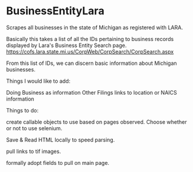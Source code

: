 # BusinessEntityLara
Scrapes all businesses in the state of Michigan as registered with LARA. 

Basically this takes a list of all the IDs pertaining to business records displayed by Lara's Business Entity Search page. https://cofs.lara.state.mi.us/CorpWeb/CorpSearch/CorpSearch.aspx

From this list of IDs, we can discern basic information about Michigan businesses. 

Things I would like to add:

Doing Business as information
Other Filings
links to location or NAICS information

Things to do:

create callable objects to use based on pages observed. Choose whether or not to use selenium.

Save & Read HTML locally to speed parsing.

pull links to tif images.

formally adopt fields to pull on main page.

